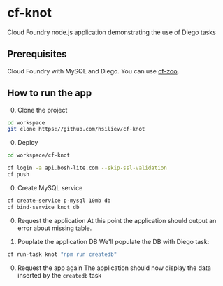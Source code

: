 # cf-knot
Cloud Foundry node.js application demonstrating the use of Diego tasks

## Prerequisites
Cloud Foundry with MySQL and Diego. You can use [cf-zoo](https://github.com/hsiliev/cf-zoo).

## How to run the app

0. Clone the project 

  ```bash
  cd workspace
  git clone https://github.com/hsiliev/cf-knot
  ```

0. Deploy

  ```bash
  cd workspace/cf-knot

  cf login -a api.bosh-lite.com --skip-ssl-validation
  cf push
  ```

0. Create MySQL service

  ```bash
  cf create-service p-mysql 10mb db
  cf bind-service knot db
  ```

0. Request the application
  At this point the application should output an error about missing table.

0. Pouplate the application DB
  We'll populate the DB with Diego task:

  ```bash
  cf run-task knot "npm run createdb"
  ```

0. Request the app again
  The application should now display the data inserted by the `createdb` task
